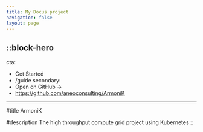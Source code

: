 ```yaml
---
title: My Docus project
navigation: false
layout: page
---
```


::block-hero
---
cta:
  - Get Started
  - /guide
secondary:
  - Open on GitHub →
  - https://github.com/aneoconsulting/ArmoniK
---

#title
ArmoniK

#description
The high throughput compute grid project using Kubernetes
::
